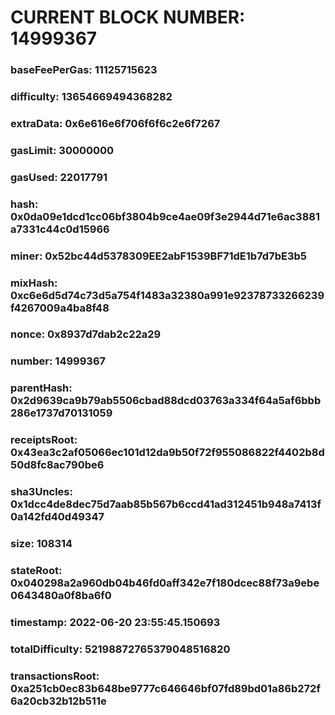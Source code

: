 # CURRENT BLOCK NUMBER: 14999367

### baseFeePerGas: 11125715623
### difficulty: 13654669494368282
### extraData: 0x6e616e6f706f6f6c2e6f7267
### gasLimit: 30000000
### gasUsed: 22017791
### hash: 0x0da09e1dcd1cc06bf3804b9ce4ae09f3e2944d71e6ac3881a7331c44c0d15966
### miner: 0x52bc44d5378309EE2abF1539BF71dE1b7d7bE3b5
### mixHash: 0xc6e6d5d74c73d5a754f1483a32380a991e92378733266239f4267009a4ba8f48
### nonce: 0x8937d7dab2c22a29
### number: 14999367
### parentHash: 0x2d9639ca9b79ab5506cbad88dcd03763a334f64a5af6bbb286e1737d70131059
### receiptsRoot: 0x43ea3c2af05066ec101d12da9b50f72f955086822f4402b8d50d8fc8ac790be6
### sha3Uncles: 0x1dcc4de8dec75d7aab85b567b6ccd41ad312451b948a7413f0a142fd40d49347
### size: 108314
### stateRoot: 0x040298a2a960db04b46fd0aff342e7f180dcec88f73a9ebe0643480a0f8ba6f0
### timestamp: 2022-06-20 23:55:45.150693
### totalDifficulty: 52198872765379048516820
### transactionsRoot: 0xa251cb0ec83b648be9777c646646bf07fd89bd01a86b272f6a20cb32b12b511e
